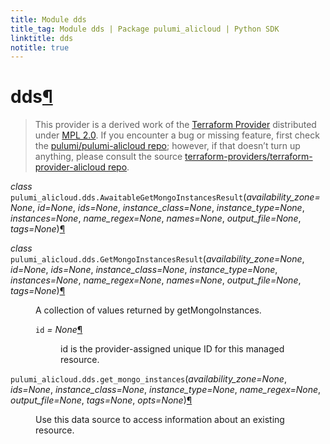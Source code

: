 ```yaml
---
title: Module dds
title_tag: Module dds | Package pulumi_alicloud | Python SDK
linktitle: dds
notitle: true
---
```


<div class="section" id="dds">
<h1>dds<a class="headerlink" href="#dds" title="Permalink to this headline">¶</a></h1>
<blockquote>
<div><p>This provider is a derived work of the <a class="reference external" href="https://github.com/terraform-providers/terraform-provider-alicloud">Terraform Provider</a> distributed under
<a class="reference external" href="https://www.mozilla.org/en-US/MPL/2.0/">MPL 2.0</a>. If you encounter a bug or missing feature, first check the
<a class="reference external" href="https://github.com/pulumi/pulumi-alicloud/issues">pulumi/pulumi-alicloud repo</a>; however, if that doesn’t turn up
anything, please consult the source <a class="reference external" href="https://github.com/terraform-providers/terraform-provider-alicloud/issues">terraform-providers/terraform-provider-alicloud repo</a>.</p>
</div></blockquote>
<span class="target" id="module-pulumi_alicloud.dds"></span><dl class="class">
<dt id="pulumi_alicloud.dds.AwaitableGetMongoInstancesResult">
<em class="property">class </em><code class="sig-prename descclassname">pulumi_alicloud.dds.</code><code class="sig-name descname">AwaitableGetMongoInstancesResult</code><span class="sig-paren">(</span><em class="sig-param">availability_zone=None</em>, <em class="sig-param">id=None</em>, <em class="sig-param">ids=None</em>, <em class="sig-param">instance_class=None</em>, <em class="sig-param">instance_type=None</em>, <em class="sig-param">instances=None</em>, <em class="sig-param">name_regex=None</em>, <em class="sig-param">names=None</em>, <em class="sig-param">output_file=None</em>, <em class="sig-param">tags=None</em><span class="sig-paren">)</span><a class="headerlink" href="#pulumi_alicloud.dds.AwaitableGetMongoInstancesResult" title="Permalink to this definition">¶</a></dt>
<dd></dd></dl>

<dl class="class">
<dt id="pulumi_alicloud.dds.GetMongoInstancesResult">
<em class="property">class </em><code class="sig-prename descclassname">pulumi_alicloud.dds.</code><code class="sig-name descname">GetMongoInstancesResult</code><span class="sig-paren">(</span><em class="sig-param">availability_zone=None</em>, <em class="sig-param">id=None</em>, <em class="sig-param">ids=None</em>, <em class="sig-param">instance_class=None</em>, <em class="sig-param">instance_type=None</em>, <em class="sig-param">instances=None</em>, <em class="sig-param">name_regex=None</em>, <em class="sig-param">names=None</em>, <em class="sig-param">output_file=None</em>, <em class="sig-param">tags=None</em><span class="sig-paren">)</span><a class="headerlink" href="#pulumi_alicloud.dds.GetMongoInstancesResult" title="Permalink to this definition">¶</a></dt>
<dd><p>A collection of values returned by getMongoInstances.</p>
<dl class="attribute">
<dt id="pulumi_alicloud.dds.GetMongoInstancesResult.id">
<code class="sig-name descname">id</code><em class="property"> = None</em><a class="headerlink" href="#pulumi_alicloud.dds.GetMongoInstancesResult.id" title="Permalink to this definition">¶</a></dt>
<dd><p>id is the provider-assigned unique ID for this managed resource.</p>
</dd></dl>

</dd></dl>

<dl class="function">
<dt id="pulumi_alicloud.dds.get_mongo_instances">
<code class="sig-prename descclassname">pulumi_alicloud.dds.</code><code class="sig-name descname">get_mongo_instances</code><span class="sig-paren">(</span><em class="sig-param">availability_zone=None</em>, <em class="sig-param">ids=None</em>, <em class="sig-param">instance_class=None</em>, <em class="sig-param">instance_type=None</em>, <em class="sig-param">name_regex=None</em>, <em class="sig-param">output_file=None</em>, <em class="sig-param">tags=None</em>, <em class="sig-param">opts=None</em><span class="sig-paren">)</span><a class="headerlink" href="#pulumi_alicloud.dds.get_mongo_instances" title="Permalink to this definition">¶</a></dt>
<dd><p>Use this data source to access information about an existing resource.</p>
</dd></dl>

</div>
